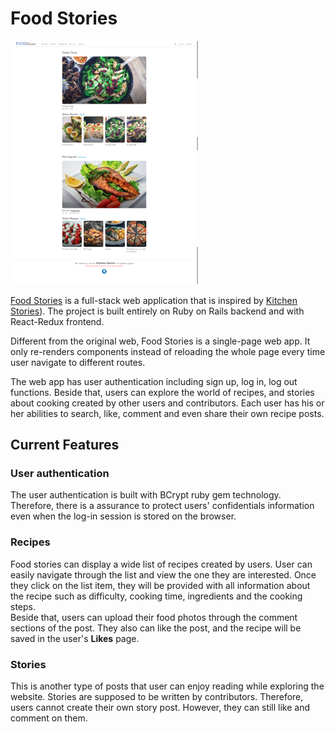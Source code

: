 # Food Stories

<img style="margin: 0 auto" src="photos/screenshot:gifs/homepage.png" width=300 />

[Food Stories](https://food-stories.herokuapp.com/) is a full-stack web application that is inspired by [Kitchen Stories](https://kitchenstories.io/en)). The project is built entirely on Ruby on Rails backend and with React-Redux frontend.   

Different from the original web, Food Stories is a single-page web app. It only re-renders components instead of reloading the whole page every time user navigate to different routes.

The web app has user authentication including sign up, log in, log out functions. Beside that, users can explore the world of recipes, and stories about cooking created by other users and contributors. Each user has his or her abilities to search, like, comment and even share their own recipe posts.

## Current Features

### User authentication
The user authentication is built with BCrypt ruby gem technology. Therefore, there is a assurance to protect users' confidentials information even when the log-in session is stored on the browser.


### Recipes
Food stories can display a wide list of recipes created by users. User can easily navigate through the list and view the one they are interested. Once they click on the list item, they will be provided with all information about the recipe such as difficulty, cooking time, ingredients and the cooking steps.   
Beside that, users can upload their food photos through the comment sections of the post. They also can like the post, and the recipe will be saved in the user's **Likes** page.

### Stories
This is another type of posts that user can enjoy reading while exploring the website. Stories are supposed to be written by contributors. Therefore, users cannot create their own story post. However, they can still like and comment on them.
